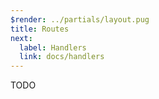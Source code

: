 ```yaml
---
$render: ../partials/layout.pug
title: Routes
next:
  label: Handlers
  link: docs/handlers
---
```


TODO
